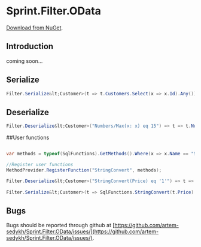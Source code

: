 Sprint.Filter.OData
===================
[Download from NuGet](http://nuget.org/packages/Sprint.Filter.OData).

## Introduction

coming soon...

## Serialize

```csharp
Filter.Serialize&lt;Customer>(t => t.Customers.Select(x => x.Id).Any()) => Customers/Select(x: x/Id)/Any()
```
## Deserialize

```csharp
Filter.Deserialize&lt;Customer>("Numbers/Max(x: x) eq 15") => t => t.Numbers.Max(x => x) == 15
```
##User functions

```csharp

var methods = typeof(SqlFunctions).GetMethods().Where(x => x.Name == "StringConvert").ToArray();

//Register user functions
MethodProvider.RegisterFunction("StringConvert", methods);

Filter.Deserialize&lt;Customer>("StringConvert(Price) eq '1'") => t => SqlFunctions.StringConvert(t.Price) == "1"
 
Filter.Serialize&lt;Customer>(t => SqlFunctions.StringConvert(t.Price) == "1") => StringConvert(Price) eq '1'

```

## Bugs

Bugs should be reported through github at
[https://github.com/artem-sedykh/Sprint.Filter.OData/issues/](https://github.com/artem-sedykh/Sprint.Filter.OData/issues/).